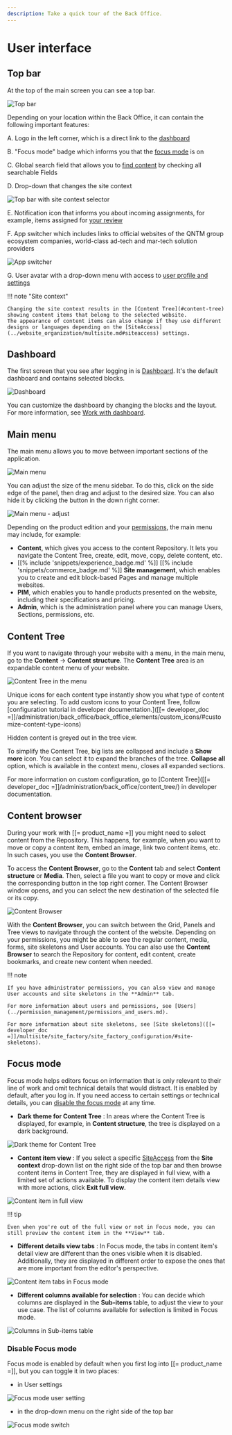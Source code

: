```yaml
---
description: Take a quick tour of the Back Office.
---
```


# User interface

## Top bar

At the top of the main screen you can see a top bar.

![Top bar](img/top_bar_all.png "Top bar")

Depending on your location within the Back Office, it can contain the following important features:

A\. Logo in the left corner, which is a direct link to the [dashboard](#dashboard)

B\. "Focus mode" badge which informs you that the [focus mode](#focus-mode) is on

C\. Global search field that allows you to [find content](../search/search_for_content.md) by checking all searchable Fields

D\. Drop-down that changes the site context

![Top bar with site context selector](img/top_bar.png "Top bar with site context selector")

E\. Notification icon that informs you about incoming assignments, for example, items assigned for [your review](../content_management/workflow_management/editorial_workflow.md#review-queue)

F\. App switcher which includes links to official websites of the QNTM group ecosystem companies, world-class ad-tech and mar-tech solution providers

![App switcher](img/app_switcher.png "App switcher")

G\. User avatar with a drop-down menu with access to [user profile and settings](get_started.md#view-and-edit-user-profile)

!!! note "Site context"

    Changing the site context results in the [Content Tree](#content-tree) showing content items that belong to the selected website.
    The appearance of content items can also change if they use different designs or languages depending on the [SiteAccess](../website_organization/multisite.md#siteaccess) settings.

## Dashboard

The first screen that you see after logging in is [Dashboard](dashboard.md).
It's the default dashboard and contains selected blocks.

![Dashboard](dashboard.png "Dashboard")

You can customize the dashboard by changing the blocks and the layout.
For more information, see [Work with dashboard](work_with_dashboard.md).

## Main menu 

The main menu allows you to move between important sections of the application.

![Main menu](img/side_menu.png "Main menu")

You can adjust the size of the menu sidebar. To do this, click on the side edge of the panel, then drag and adjust to the desired size.
You can also hide it by clicking the button in the down right corner.

![Main menu - adjust](img/menu_adjust.png "Adjust main menu or hide it")

Depending on the product edition and your [permissions](../permission_management/permission_system.md), the main menu may include, for example:

- **Content**, which gives you access to the content Repository.
It lets you navigate the Content Tree, create, edit, move, copy, delete content, etc.
- [[% include 'snippets/experience_badge.md' %]] [[% include 'snippets/commerce_badge.md' %]] **Site management**, which enables you to create and edit block-based Pages and manage multiple websites.
- **PIM**, which enables you to handle products presented on the website, including their specifications and pricing.
- **Admin**, which is the administration panel where you can manage Users, Sections, permissions, etc.

## Content Tree

If you want to navigate through your website with a menu, in the main menu, go to the **Content** -> **Content structure**.
The **Content Tree** area is an expandable content menu of your website.

![Content Tree in the menu](img/left_menu_tree.png "Content Tree in the menu")

Unique icons for each content type instantly show you what type of content you are selecting. To add custom icons to your Content Tree, follow [configuration tutorial in developer documentation.]([[= developer_doc =]]/administration/back_office/back_office_elements/custom_icons/#customize-content-type-icons)

Hidden content is greyed out in the tree view.

To simplify the Content Tree, big lists are collapsed and include a **Show more** icon. 
You can select it to expand the branches of the tree.
**Collapse all** option, which is available in the context menu, closes all expanded sections.

For more information on custom configuration, go to [Content Tree]([[= developer_doc =]]/administration/back_office/content_tree/) in developer documentation.

## Content browser

During your work with [[= product_name =]] you might need to select content from the Repository.
This happens, for example, when you want to move or copy a content item, embed an image, link two content items, etc.
In such cases, you use the **Content Browser**.

To access the **Content Browser**, go to the **Content** tab and select **Content structure** or **Media**.
Then, select a file you want to copy or move and click the corresponding button in the top right corner.
The Content Browser window opens, and you can select the new destination of the selected file or its copy.

![Content Browser](img/udw.png "Content Browser")

With the **Content Browser**, you can switch between the Grid, Panels and Tree views to navigate through the content of the website.
Depending on your permissions, you might be able to see the regular content, media, forms, site skeletons and User accounts.
You can also use the **Content Browser** to search the Repository for content, edit content, create bookmarks, and create new content when needed.

!!! note

    If you have administrator permissions, you can also view and manage User accounts and site skeletons in the **Admin** tab.

    For more information about users and permissions, see [Users](../permission_management/permissions_and_users.md).
    
    For more information about site skeletons, see [Site skeletons]([[= developer_doc =]]/multisite/site_factory/site_factory_configuration/#site-skeletons).

## Focus mode

Focus mode helps editors focus on information that is only relevant to their line of work and omit technical details that would distract.
It is enabled by default, after you log in.
If you need access to certain settings or technical details, you can [disable the focus mode](#disable-focus-mode) at any time.

- **Dark theme for Content Tree**
: In areas where the Content Tree is displayed, for example, in **Content structure**, the tree is displayed on a dark background.

![Dark theme for Content Tree](img/FM_dark_content_tree.png "Dark theme for Content Tree")

- **Content item view**
: If you select a specific [SiteAccess](translate_content.md#siteaccess) from the **Site context** drop-down list on the right side of the top bar and then browse content items in Content Tree, they are displayed in full view, with a limited set of actions available.
To display the content item details view with more actions, click **Exit full view**.

![Content item in full view](img/FM_content_item_full_view.png "Content item in full view")

!!! tip

    Even when you're out of the full view or not in Focus mode, you can still preview the content item in the **View** tab.

- **Different details view tabs**
: In Focus mode, the tabs in content item's detail view are different than the ones visible when it is disabled.
Additionally, they are displayed in different order to expose the ones that are more important from the editor's perspective.

![Content item tabs in Focus mode](img/FM_less_ci_tabs.png "Content item tabs in Focus mode")

- **Different columns available for selection**
: You can decide which columns are displayed in the **Sub-items** table, to adjust the view to your use case.
The list of columns available for selection is limited in Focus mode.

![Columns in Sub-items table](img/FM_subitems_column_list.png "Columns in Sub-items table")

### Disable Focus mode

Focus mode is enabled by default when you first log into [[= product_name =]], but you can toggle it in two places:

- in User settings

![Focus mode user setting](img/FM_user_settings.png "Focus mode user setting")

- in the drop-down menu on the right side of the top bar

![Focus mode switch](img/FM_switch.png "Focus mode switch")
